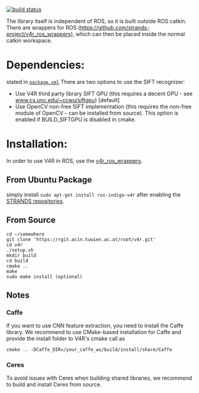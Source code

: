 [![build status](https://rgit.acin.tuwien.ac.at/root/v4r/badges/master/build.svg)](https://rgit.acin.tuwien.ac.at/root/v4r/commits/master)
 
The library itself is independent of ROS, so it is built outside ROS catkin. There are wrappers for ROS (https://github.com/strands-project/v4r_ros_wrappers), which can then be placed inside the normal catkin workspace.

# Dependencies:  
stated in [`package.xml`](https://github.com/strands-project/v4r/blob/master/package.xml)
There are two options to use the SIFT recognizer:
 - Use V4R third party library SIFT GPU (this requires a decent GPU - see www.cs.unc.edu/~ccwu/siftgpu) [default]
 - Use OpenCV non-free SIFT implementation (this requires the non-free module of OpenCV - can be installed from source). This option is enabled if BUILD_SIFTGPU is disabled in cmake.

# Installation:  
In order to use V4R in ROS, use the [v4r_ros_wrappers](https://github.com/strands-project/v4r_ros_wrappers/blob/master/Readme.md).

## From Ubuntu Package  
simply install `sudo apt-get install ros-indigo-v4r` after enabling the [STRANDS repositories](https://github.com/strands-project-releases/strands-releases/wiki#using-the-strands-repository).

## From Source  
```
cd ~/somewhere
git clone 'https://rgit.acin.tuwien.ac.at/root/v4r.git'
cd v4r
./setup.sh
mkdir build
cd build
cmake ..
make
sudo make install (optional)
```

## Notes
### Caffe
If you want to use CNN feature extraction, you need to install the Caffe library. We recommend to use CMake-based installation for Caffe and provide the install folder to V4R's cmake call as
```
cmake .. -DCaffe_DIR=/your_caffe_ws/build/install/share/Caffe
```


### Ceres
To avoid issues with Ceres when building shared libraries, we recommend to build and install Ceres from source.
